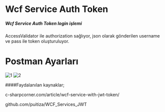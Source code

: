 # Wcf Service Auth Token
##### Wcf Service Auth Token login işlemi
AccessValidator ile authorization sağlıyor, json olarak gönderilen username ve pass ile token oluşturuluyor. 

# Postman Ayarları
![1](https://user-images.githubusercontent.com/5729079/72418574-28579900-378c-11ea-9c82-75bab18b82a5.jpg)
![2](https://user-images.githubusercontent.com/5729079/72418623-3a393c00-378c-11ea-9daa-043975419d3c.jpg)

####Faydalanılan kaynaklar;

c-sharpcorner.com/article/wcf-service-with-jwt-token/

github.com/puitiza/WCF_Services_JWT
